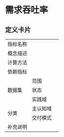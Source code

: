 # 需求吞吐率

## 定义卡片

<table>
  <tr>
    <td>指标名称</td><td colspan=2>  </td>
  </tr>
  <tr>
    <td>概念描述</td><td colspan=2>  </td>
  </tr>
  <tr>
    <td>计算方法</td><td colspan=2></td>
  </tr>
  <tr>
    <td>依赖指标</td><td colspan=2></td>
  </tr>
  <tr>
    <td rowspan=3>数据集</td><td>范围</td><td>  </td>
  </tr>
  <tr>
    <td>状态</td><td>  </td>
  </tr>
  <tr>
    <td>实践域</td><td>  </td>
  </tr>
  <tr>
    <td rowspan=2>分类</td>
      <td>主认知域</td><td>  </td>
  </tr>
  <tr>
    <td>交付模式</td><td>  </td>
  </tr>
  <tr>
    <td>补充说明</td><td colspan=2>  </td>
  </tr>
</table>
